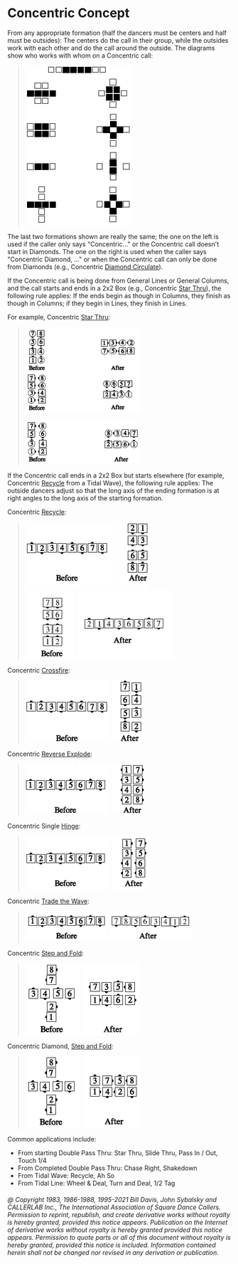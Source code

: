 
# Concentric Concept

From any appropriate formation (half the dancers must
be centers and half must be outsides): The centers do the
call in their group, while the outsides work with each
other and do the call around the outside. The 
diagrams show who works with whom on a Concentric
call:

> 
> ![alt](concentric_1.png)
> 

The last two formations shown are really the same; the
one on the left is used if the caller only says
"Concentric..." or the Concentric call doesn't start in
Diamonds. The one on the right is used when the caller
says "Concentric Diamond, ..." or when the Concentric
call can only be done from Diamonds (e.g., Concentric 
[Diamond Circulate](../plus/diamond_circulate.md)).

If the Concentric call is being done from General Lines or
General Columns, and the call starts and ends in a 2x2
Box (e.g., Concentric [Star Thru](../b1/star_thru.md)), the following rule
applies: If the ends begin as though in Columns, they
finish as though in Columns; if they begin in Lines, they
finish in Lines.

For example, Concentric [Star Thru](../b1/star_thru.md):

> 
> ![alt](concentric_2.png)
> 
> ![alt](concentric_3.png)
>

If the Concentric call ends in a 2x2 Box but starts
elsewhere (for example, Concentric [Recycle](../ms/recycle.md) from a Tidal Wave), the
following rule applies: The outside dancers adjust so that
the long axis of the ending formation is at right angles to
the long axis of the starting formation.

Concentric [Recycle](../ms/recycle.md):

> 
> ![alt](concentric_5a.png)
> ![alt](concentric_5b.png)  
> ![alt](concentric_5c.png)
> ![alt](concentric_5d.png)
>

Concentric [Crossfire](../plus/crossfire.md):

>
> ![alt](concentric_4a.png)
> ![alt](concentric_4b.png)
>

Concentric [Reverse Explode](reverse_explode.md):

> 
> ![alt](concentric_6a.png)
> ![alt](concentric_6b.png)
> 

Concentric Single [Hinge](../ms/hinge.md):

> 
> ![alt](concentric_7a.png)
> ![alt](concentric_7b.png)
>

Concentric [Trade the Wave](../plus/trade_the_wave.md):

>
> ![alt](concentric_10a.png)
> ![alt](concentric_10b.png)
>

Concentric [Step and Fold](step_and_fold.md):

> 
> ![alt](concentric_8a.png)
> ![alt](concentric_8b.png)
> 

Concentric Diamond, [ Step and Fold](step_and_fold.md):

> 
> ![alt](concentric_9a.png)
> ![alt](concentric_9b.png)
> 

Common applications include:
- From starting Double Pass Thru: Star Thru, Slide Thru, Pass In / Out, Touch 1/4
- From Completed Double Pass Thru: Chase Right, Shakedown
- From Tidal Wave: Recycle, Ah So
- From Tidal Line: Wheel & Deal, Turn and Deal, 1/2 Tag

###### @ Copyright 1983, 1986-1988, 1995-2021 Bill Davis, John Sybalsky and CALLERLAB Inc., The International Association of Square Dance Callers. Permission to reprint, republish, and create derivative works without royalty is hereby granted, provided this notice appears. Publication on the Internet of derivative works without royalty is hereby granted provided this notice appears. Permission to quote parts or all of this document without royalty is hereby granted, provided this notice is included. Information contained herein shall not be changed nor revised in any derivation or publication.
